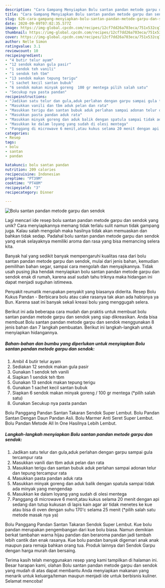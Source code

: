 ```yaml
---
description: "Cara Gampang Menyiapkan Bolu santan pandan metode garpu dan sendok, Lezat"
title: "Cara Gampang Menyiapkan Bolu santan pandan metode garpu dan sendok, Lezat"
slug: 626-cara-gampang-menyiapkan-bolu-santan-pandan-metode-garpu-dan-sendok-lezat
date: 2020-09-09T07:02:35.577Z
image: https://img-global.cpcdn.com/recipes/12cf7dd26a703eca/751x532cq70/bolu-santan-pandan-metode-garpu-dan-sendok-foto-resep-utama.jpg
thumbnail: https://img-global.cpcdn.com/recipes/12cf7dd26a703eca/751x532cq70/bolu-santan-pandan-metode-garpu-dan-sendok-foto-resep-utama.jpg
cover: https://img-global.cpcdn.com/recipes/12cf7dd26a703eca/751x532cq70/bolu-santan-pandan-metode-garpu-dan-sendok-foto-resep-utama.jpg
author: Nelle Simon
ratingvalue: 3.1
reviewcount: 10
recipeingredient:
- "4 butir telur ayam"
- "12 sendok makan gula pasir"
- "1 sendok teh vanili"
- "1 sendok teh tbm"
- "13 sendok makan tepung terigu"
- "1 sachet kecil santan bubuk"
- "6 sendok makan minyak goreng  100 gr mentega pilih salah satu"
- "Secukup nya pasta pandan"
recipeinstructions:
- "Jadikan satu telur dan gula,aduk perlahan dengan garpu sampai gula tercampur rata"
- "Masukkan vanili dan tbm aduk pelan dan rata"
- "Masukkan terigu dan santan bubuk aduk perlahan sampai adonan telur dan tepung tercampur rata"
- "Masukkan pasta pandan aduk rata"
- "Masukkan minyak goreng dan aduk balik dengan spatula sampai tidak ada minyak yang mengendap"
- "Masukkan ke dalam loyang yang sudah di olesi mentega"
- "Panggang di microwave 6 menit,atau kukus selama 20 menit dengan api sedang dan tutup kukusan di lapis kain agar air tidak menetes ke kue atau bisa di oven dengan suhu 170&#39;c selama 25 menit (*pilih salah satu metode masak nya ya)"
categories:
- Resep
tags:
- bolu
- santan
- pandan

katakunci: bolu santan pandan 
nutrition: 209 calories
recipecuisine: Indonesian
preptime: "PT39M"
cooktime: "PT48M"
recipeyield: "3"
recipecategory: Dinner

---
```



![Bolu santan pandan metode garpu dan sendok](https://img-global.cpcdn.com/recipes/12cf7dd26a703eca/751x532cq70/bolu-santan-pandan-metode-garpu-dan-sendok-foto-resep-utama.jpg)

Lagi mencari ide resep bolu santan pandan metode garpu dan sendok yang unik? Cara menyiapkannya memang tidak terlalu sulit namun tidak gampang juga. Kalau salah mengolah maka hasilnya tidak akan memuaskan dan bahkan tidak sedap. Padahal bolu santan pandan metode garpu dan sendok yang enak selayaknya memiliki aroma dan rasa yang bisa memancing selera kita.

Banyak hal yang sedikit banyak mempengaruhi kualitas rasa dari bolu santan pandan metode garpu dan sendok, mulai dari jenis bahan, kemudian pemilihan bahan segar, sampai cara mengolah dan menyajikannya. Tidak usah pusing jika hendak menyiapkan bolu santan pandan metode garpu dan sendok enak di rumah, karena asal sudah tahu triknya maka hidangan ini dapat menjadi suguhan istimewa.

Penyakit reumatik merupakan penyakit yang biasanya diderita. Resep Bolu Kukus Pandan - Berbicara bolu atau cake rasanya tak akan ada habisnya ya Bun. Karena saat ini banyak sekali kreasi bolu yang menggugah selera.


Berikut ini ada beberapa cara mudah dan praktis untuk membuat bolu santan pandan metode garpu dan sendok yang siap dikreasikan. Anda bisa membuat Bolu santan pandan metode garpu dan sendok menggunakan 8 jenis bahan dan 7 langkah pembuatan. Berikut ini langkah-langkah untuk menyiapkan hidangannya.

<!--inarticleads1-->

##### Bahan-bahan dan bumbu yang diperlukan untuk menyiapkan Bolu santan pandan metode garpu dan sendok:

1. Ambil 4 butir telur ayam
1. Sediakan 12 sendok makan gula pasir
1. Gunakan 1 sendok teh vanili
1. Siapkan 1 sendok teh tbm
1. Gunakan 13 sendok makan tepung terigu
1. Gunakan 1 sachet kecil santan bubuk
1. Siapkan 6 sendok makan minyak goreng / 100 gr mentega (*pilih salah satu)
1. Gunakan Secukup nya pasta pandan


Bolu Panggang Pandan Santan Takaran Sendok Super Lembut. Bolu Pandan Santan Dengan Daun Pandan Asli. Bolu Marmer Anti Seret Super Lembut. Bolu Pandan Metode All In One Hasilnya Lebih Lembut. 

<!--inarticleads2-->

##### Langkah-langkah menyiapkan Bolu santan pandan metode garpu dan sendok:

1. Jadikan satu telur dan gula,aduk perlahan dengan garpu sampai gula tercampur rata
1. Masukkan vanili dan tbm aduk pelan dan rata
1. Masukkan terigu dan santan bubuk aduk perlahan sampai adonan telur dan tepung tercampur rata
1. Masukkan pasta pandan aduk rata
1. Masukkan minyak goreng dan aduk balik dengan spatula sampai tidak ada minyak yang mengendap
1. Masukkan ke dalam loyang yang sudah di olesi mentega
1. Panggang di microwave 6 menit,atau kukus selama 20 menit dengan api sedang dan tutup kukusan di lapis kain agar air tidak menetes ke kue atau bisa di oven dengan suhu 170&#39;c selama 25 menit (*pilih salah satu metode masak nya ya)


Bolu Panggang Pandan Santan Takaran Sendok Super Lembut. Kue bolu pandan merupakan pengembangan dari kue bolu biasa. Namun demikian berkat tambahan warna hijau pandan dan beraroma pandan jadi tambah lebih cantik dan enak rasanya. Kue bolu pandan banyak digemari anak anak maupun para remaja bahkan orang tua. Produk lainnya dari Sendok Garpu dengan harga murah dan bersaing. 

Terima kasih telah menggunakan resep yang kami tampilkan di halaman ini. Besar harapan kami, olahan Bolu santan pandan metode garpu dan sendok yang mudah di atas dapat membantu Anda menyiapkan makanan yang menarik untuk keluarga/teman maupun menjadi ide untuk berbisnis kuliner. Selamat mencoba!
